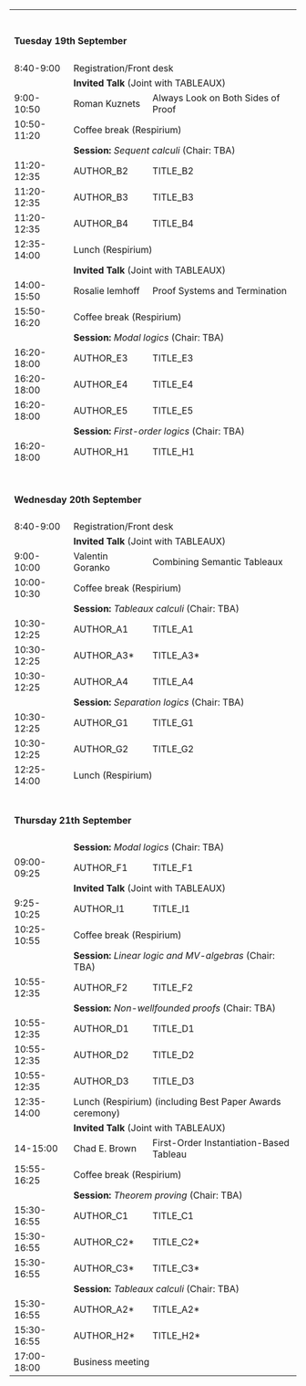 
<table>
  <tbody>
  
  <tr>
    <td colspan="3"><span> <br><h4>Tuesday 19th September</h4></span></td>
  </tr>
  <tr>
     <td><span class="ptime">8:40-9:00</span></td>
     <td colspan="2"><span class="pevent">Registration/Front desk</span></td>
  </tr>

  <tr>
    <td ></td>
    <td  colspan="2"><span ><b>Invited Talk</b> (Joint with TABLEAUX)</span></td>
  </tr>

  <tr>
     <td><span class="ptime">9:00-10:50</span></td>
     <td><span class="pauthors">Roman Kuznets</span></td>
     <td><span class="ptitle"> Always Look on Both Sides of Proof</span></td>
  </tr>
  <tr>
     <td><span class="ptime">10:50-11:20</span></td>
     <td colspan="2"><span class="pevent">Coffee break (Respirium)</span></td>
  </tr>
  <tr>
    <td ></td>
    <td  colspan="2"><b>Session:</b> <i>Sequent calculi</i> (Chair: TBA)</td>
  </tr>
  <tr>
     <td><span class="ptime">11:20-12:35</span></td>
     <td><span class="pauthors">AUTHOR_B2</span></td>
     <td><span class="ptitle">TITLE_B2</span></td>
  </tr>
  <tr>
     <td><span class="ptime">11:20-12:35</span></td>
     <td><span class="pauthors">AUTHOR_B3</span></td>
     <td><span class="ptitle">TITLE_B3</span></td>
  </tr>
  <tr>
     <td><span class="ptime">11:20-12:35</span></td>
     <td><span class="pauthors">AUTHOR_B4</span></td>
     <td><span class="ptitle">TITLE_B4</span></td>
  </tr>
  <tr>
     <td><span class="ptime">12:35-14:00</span></td>
     <td colspan="2"><span class="pevent">Lunch (Respirium)</span></td>
  </tr>
  <tr>
    <td ></td>
    <td  colspan="2"><span ><b>Invited Talk</b> (Joint with TABLEAUX)</span></td>
  </tr>
  <tr>
     <td><span class="ptime">14:00-15:50</span></td>
     <td><span class="pauthors">Rosalie Iemhoff</span></td>
     <td><span class="ptitle"> Proof Systems and Termination</span></td>
  </tr>
  <tr>
     <td><span class="ptime">15:50-16:20</span></td>
     <td colspan="2"><span class="pevent">Coffee break (Respirium)</span></td>
  </tr>
  <tr>
    <td ></td>
    <td  colspan="2"><b>Session:</b> <i>Modal logics</i> (Chair: TBA)</td>
  </tr>
  <tr>
     <td><span class="ptime">16:20-18:00</span></td>
     <td><span class="pauthors">AUTHOR_E3</span></td>
     <td><span class="ptitle">TITLE_E3</span></td>
  </tr>
  <tr>
     <td><span class="ptime">16:20-18:00</span></td>
     <td><span class="pauthors">AUTHOR_E4</span></td>
     <td><span class="ptitle">TITLE_E4</span></td>
  </tr>
  <tr>
     <td><span class="ptime">16:20-18:00</span></td>
     <td><span class="pauthors">AUTHOR_E5</span></td>
     <td><span class="ptitle">TITLE_E5</span></td>
  </tr>
  <tr>
    <td ></td>
    <td  colspan="2"><b>Session:</b> <i>First-order logics</i> (Chair: TBA)</td>
  </tr>
  <tr>
     <td><span class="ptime">16:20-18:00</span></td>
     <td><span class="pauthors">AUTHOR_H1</span></td>
     <td><span class="ptitle">TITLE_H1</span></td>
  </tr>
  <tr>
     <td><span class="ptime"> </span></td>
     <td colspan="2"><span class="pevent"> </span></td>
  </tr>
  

  <tr>
    <td colspan="3"><span> <br><h4>Wednesday 20th September</h4></span></td>
  </tr>
  <tr>
     <td><span class="ptime">8:40-9:00</span></td>
     <td colspan="2"><span class="pevent">Registration/Front desk</span></td>
  </tr>
  <tr>
    <td ></td>
    <td  colspan="2"><span ><b>Invited Talk</b> (Joint with TABLEAUX)</span></td>
  </tr>
  <tr>
     <td><span class="ptime">9:00-10:00</span></td>
     <td><span class="pauthors">Valentin Goranko</span></td>
     <td><span class="ptitle"> Combining Semantic Tableaux</span></td>
  </tr>
  <tr>
     <td><span class="ptime">10:00-10:30</span></td>
     <td colspan="2"><span class="pevent">Coffee break (Respirium)</span></td>
  </tr>
  <tr>
    <td ></td>
    <td  colspan="2"><b>Session:</b> <i>Tableaux calculi</i> (Chair: TBA)</td>
  </tr>
  <tr>
     <td><span class="ptime">10:30-12:25</span></td>
     <td><span class="pauthors">AUTHOR_A1</span></td>
     <td><span class="ptitle">TITLE_A1</span></td>
  </tr>
  <tr>
     <td><span class="ptime">10:30-12:25</span></td>
     <td><span class="pauthors">AUTHOR_A3*</span></td>
     <td><span class="ptitle">TITLE_A3*</span></td>
  </tr>
  <tr>
     <td><span class="ptime">10:30-12:25</span></td>
     <td><span class="pauthors">AUTHOR_A4</span></td>
     <td><span class="ptitle">TITLE_A4</span></td>
  </tr>
  <tr>
    <td ></td>
    <td  colspan="2"><b>Session:</b> <i>Separation logics</i> (Chair: TBA)</td>
  </tr>
  <tr>
     <td><span class="ptime">10:30-12:25</span></td>
     <td><span class="pauthors">AUTHOR_G1</span></td>
     <td><span class="ptitle">TITLE_G1</span></td>
  </tr>
  <tr>
     <td><span class="ptime">10:30-12:25</span></td>
     <td><span class="pauthors">AUTHOR_G2</span></td>
     <td><span class="ptitle">TITLE_G2</span></td>
  </tr>
  <tr>
     <td><span class="ptime">12:25-14:00</span></td>
     <td colspan="2"><span class="pevent">Lunch (Respirium)</span></td>
  </tr>
  

  <tr>
    <td colspan="3"><span> <br><h4>Thursday 21th September</h4></span></td>
  </tr>
  <tr>
    <td ></td>
    <td  colspan="2"><b>Session:</b> <i>Modal logics</i> (Chair: TBA)</td>
  </tr>
  <tr>
     <td><span class="ptime">09:00-09:25</span></td>
     <td><span class="pauthors">AUTHOR_F1</span></td>
     <td><span class="ptitle">TITLE_F1</span></td>
  </tr>
  <tr>
    <td ></td>
    <td  colspan="2"><span ><b>Invited Talk</b> (Joint with TABLEAUX)</span></td>
  </tr>
  <tr>
     <td><span class="ptime">9:25-10:25</span></td>
     <td><span class="pauthors">AUTHOR_I1</span></td>
     <td><span class="ptitle">TITLE_I1</span></td>
  </tr>
  <tr>
     <td><span class="ptime">10:25-10:55</span></td>
     <td colspan="2"><span class="pevent">Coffee break (Respirium)</span></td>
  </tr>
  <tr>
    <td ></td>
    <td  colspan="2"><b>Session:</b> <i>Linear logic and MV-algebras</i> (Chair: TBA)</td>
  </tr>
  <tr>
     <td><span class="ptime">10:55-12:35</span></td>
     <td><span class="pauthors">AUTHOR_F2</span></td>
     <td><span class="ptitle">TITLE_F2</span></td>
  </tr>
  <tr>
    <td ></td>
    <td  colspan="2"><b>Session:</b> <i>Non-wellfounded proofs</i> (Chair: TBA)</td>
  </tr>
  <tr>
     <td><span class="ptime">10:55-12:35</span></td>
     <td><span class="pauthors">AUTHOR_D1</span></td>
     <td><span class="ptitle">TITLE_D1</span></td>
  </tr>
  <tr>
     <td><span class="ptime">10:55-12:35</span></td>
     <td><span class="pauthors">AUTHOR_D2</span></td>
     <td><span class="ptitle">TITLE_D2</span></td>
  </tr>
  <tr>
     <td><span class="ptime">10:55-12:35</span></td>
     <td><span class="pauthors">AUTHOR_D3</span></td>
     <td><span class="ptitle">TITLE_D3</span></td>
  </tr>
  <tr>
     <td><span class="ptime">12:35-14:00</span></td>
     <td colspan="2"><span class="pevent">Lunch (Respirium) (including Best Paper Awards ceremony)</span></td>
  </tr>
  <tr>
    <td ></td>
    <td  colspan="2"><span ><b>Invited Talk</b> (Joint with TABLEAUX)</span></td>
  </tr>
  <tr>
     <td><span class="ptime">14-15:00</span></td>
     <td><span class="pauthors">Chad E. Brown</span></td>
     <td><span class="ptitle"> First-Order Instantiation-Based Tableau</span></td>
  </tr>
  <tr>
     <td><span class="ptime">15:55-16:25</span></td>
     <td colspan="2"><span class="pevent">Coffee break (Respirium)</span></td>
  </tr>
  <tr>
    <td ></td>
    <td  colspan="2"><b>Session:</b> <i>Theorem proving</i> (Chair: TBA)</td>
  </tr>
  <tr>
     <td><span class="ptime">15:30-16:55</span></td>
     <td><span class="pauthors">AUTHOR_C1</span></td>
     <td><span class="ptitle">TITLE_C1</span></td>
  </tr>
  <tr>
     <td><span class="ptime">15:30-16:55</span></td>
     <td><span class="pauthors">AUTHOR_C2*</span></td>
     <td><span class="ptitle">TITLE_C2*</span></td>
  </tr>
  <tr>
     <td><span class="ptime">15:30-16:55</span></td>
     <td><span class="pauthors">AUTHOR_C3*</span></td>
     <td><span class="ptitle">TITLE_C3*</span></td>
  </tr>
  <tr>
    <td ></td>
    <td  colspan="2"><b>Session:</b> <i>Tableaux calculi</i> (Chair: TBA)</td>
  </tr>
  <tr>
     <td><span class="ptime">15:30-16:55</span></td>
     <td><span class="pauthors">AUTHOR_A2*</span></td>
     <td><span class="ptitle">TITLE_A2*</span></td>
  </tr>
  <tr>
     <td><span class="ptime">15:30-16:55</span></td>
     <td><span class="pauthors">AUTHOR_H2*</span></td>
     <td><span class="ptitle">TITLE_H2*</span></td>
  </tr>
  <tr>
     <td><span class="ptime">17:00-18:00</span></td>
     <td colspan="2"><span class="pevent">Business meeting</span></td>
  </tr>


  </tbody>
</table>


